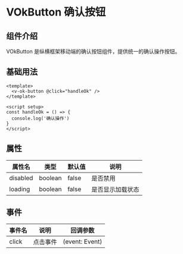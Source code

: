 # VOkButton 确认按钮

## 组件介绍

VOkButton 是纵横框架移动端的确认按钮组件，提供统一的确认操作按钮。

## 基础用法

```vue
<template>
  <v-ok-button @click="handleOk" />
</template>

<script setup>
const handleOk = () => {
  console.log('确认操作')
}
</script>
```

## 属性

| 属性名 | 类型 | 默认值 | 说明 |
|--------|------|--------|------|
| disabled | boolean | false | 是否禁用 |
| loading | boolean | false | 是否显示加载状态 |

## 事件

| 事件名 | 说明 | 回调参数 |
|--------|------|----------|
| click | 点击事件 | (event: Event) |
